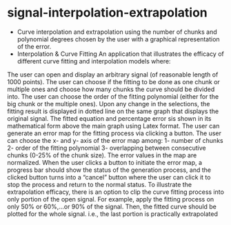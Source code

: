 # signal-interpolation-extrapolation


- Curve interpolation and extrapolation using the number of chunks and polynomial degrees chosen by the user with a graphical representation of the error.
- Interpolation & Curve Fitting An application that illustrates the efficacy of different curve fitting and interpolation models where:

The user can open and display an arbitrary signal (of reasonable length of 1000 points).
The user can choose if the fitting to be done as one chunk or multiple ones and choose how many chunks the curve should be divided into.
The user can choose the order of the fitting polynomial (either for the big chunk or the multiple ones).
Upon any change in the selections, the fitting result is displayed in dotted line on the same graph that displays the original signal.
The fitted equation and percentage error sis shown in its mathematical form above the main graph using Latex format.
The user can generate an error map for the fitting process via clicking a button. The user can choose the x- and y- axis of the error map among: 1- number of chunks 2- order of the fitting polynomial 3- overlapping between consecutive chunks (0-25% of the chunk size). The error values in the map are normalized.
When the user clicks a button to initiate the error map, a progress bar should show the status of the generation process, and the clicked button turns into a “cancel” button where the user can click it to stop the process and return to the normal status.
To illustrate the extrapolation efficacy, there is an option to clip the curve fitting process into only portion of the open signal. For example, apply the fitting process on only 50% or 60%,...or 90% of the signal. Then, the fitted curve should be plotted for the whole signal. i.e., the last portion is practically extrapolated
